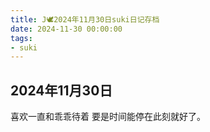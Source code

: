 ```yaml
---
title: J🕊️2024年11月30日suki日记存档
date: 2024-11-30 00:00:00
tags:
- suki
---
```


## 2024年11月30日

喜欢一直和乖乖待着
要是时间能停在此刻就好了。
